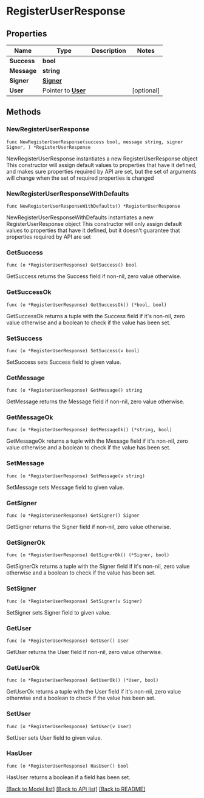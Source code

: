 # RegisterUserResponse

## Properties

Name | Type | Description | Notes
------------ | ------------- | ------------- | -------------
**Success** | **bool** |  | 
**Message** | **string** |  | 
**Signer** | [**Signer**](Signer.md) |  | 
**User** | Pointer to [**User**](User.md) |  | [optional] 

## Methods

### NewRegisterUserResponse

`func NewRegisterUserResponse(success bool, message string, signer Signer, ) *RegisterUserResponse`

NewRegisterUserResponse instantiates a new RegisterUserResponse object
This constructor will assign default values to properties that have it defined,
and makes sure properties required by API are set, but the set of arguments
will change when the set of required properties is changed

### NewRegisterUserResponseWithDefaults

`func NewRegisterUserResponseWithDefaults() *RegisterUserResponse`

NewRegisterUserResponseWithDefaults instantiates a new RegisterUserResponse object
This constructor will only assign default values to properties that have it defined,
but it doesn't guarantee that properties required by API are set

### GetSuccess

`func (o *RegisterUserResponse) GetSuccess() bool`

GetSuccess returns the Success field if non-nil, zero value otherwise.

### GetSuccessOk

`func (o *RegisterUserResponse) GetSuccessOk() (*bool, bool)`

GetSuccessOk returns a tuple with the Success field if it's non-nil, zero value otherwise
and a boolean to check if the value has been set.

### SetSuccess

`func (o *RegisterUserResponse) SetSuccess(v bool)`

SetSuccess sets Success field to given value.


### GetMessage

`func (o *RegisterUserResponse) GetMessage() string`

GetMessage returns the Message field if non-nil, zero value otherwise.

### GetMessageOk

`func (o *RegisterUserResponse) GetMessageOk() (*string, bool)`

GetMessageOk returns a tuple with the Message field if it's non-nil, zero value otherwise
and a boolean to check if the value has been set.

### SetMessage

`func (o *RegisterUserResponse) SetMessage(v string)`

SetMessage sets Message field to given value.


### GetSigner

`func (o *RegisterUserResponse) GetSigner() Signer`

GetSigner returns the Signer field if non-nil, zero value otherwise.

### GetSignerOk

`func (o *RegisterUserResponse) GetSignerOk() (*Signer, bool)`

GetSignerOk returns a tuple with the Signer field if it's non-nil, zero value otherwise
and a boolean to check if the value has been set.

### SetSigner

`func (o *RegisterUserResponse) SetSigner(v Signer)`

SetSigner sets Signer field to given value.


### GetUser

`func (o *RegisterUserResponse) GetUser() User`

GetUser returns the User field if non-nil, zero value otherwise.

### GetUserOk

`func (o *RegisterUserResponse) GetUserOk() (*User, bool)`

GetUserOk returns a tuple with the User field if it's non-nil, zero value otherwise
and a boolean to check if the value has been set.

### SetUser

`func (o *RegisterUserResponse) SetUser(v User)`

SetUser sets User field to given value.

### HasUser

`func (o *RegisterUserResponse) HasUser() bool`

HasUser returns a boolean if a field has been set.


[[Back to Model list]](../README.md#documentation-for-models) [[Back to API list]](../README.md#documentation-for-api-endpoints) [[Back to README]](../README.md)


